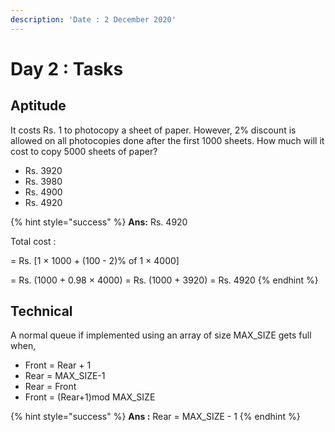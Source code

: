 ```yaml
---
description: 'Date : 2 December 2020'
---
```


# Day 2 : Tasks

## Aptitude 

It costs Rs. 1 to photocopy a sheet of paper. However,  2% discount is allowed on all photocopies done after the first 1000 sheets. How much will it cost to copy 5000 sheets of paper? 

* Rs. 3920
* Rs. 3980
* Rs. 4900
* Rs. 4920

{% hint style="success" %}
**Ans:** Rs. 4920

Total cost : 

= Rs. \[1 × 1000 + \(100 - 2\)% of 1 × 4000\] 

= Rs. \(1000 + 0.98 × 4000\) = Rs. \(1000 + 3920\) = Rs. 4920
{% endhint %}

## Technical

 A normal queue if implemented using an array of size MAX\_SIZE gets full when, 

* Front = Rear + 1
* Rear = MAX\_SIZE-1
* Rear = Front
* Front = \(Rear+1\)mod MAX\_SIZE

{% hint style="success" %}
**Ans :** Rear = MAX\_SIZE - 1
{% endhint %}

